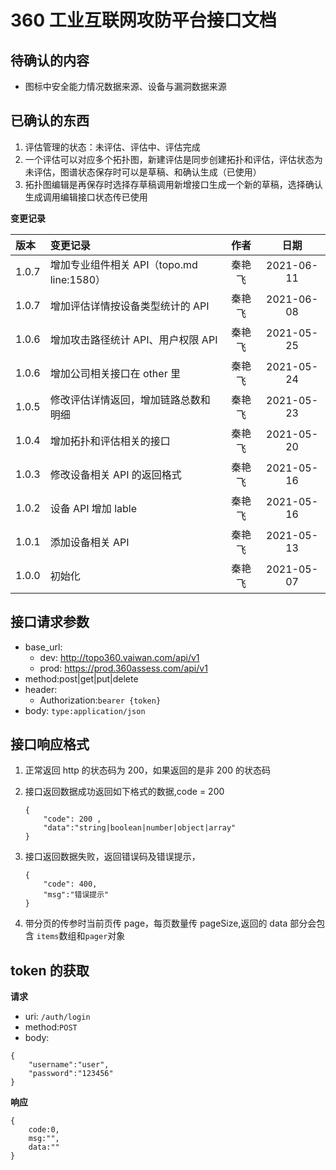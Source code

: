 # 360 工业互联网攻防平台接口文档

## 待确认的内容

- 图标中安全能力情况数据来源、设备与漏洞数据来源

## 已确认的东西

1. 评估管理的状态：未评估、评估中、评估完成
2. 一个评估可以对应多个拓扑图，新建评估是同步创建拓扑和评估，评估状态为未评估，图谱状态保存时可以是草稿、和确认生成（已使用）
3. 拓扑图编辑是再保存时选择存草稿调用新增接口生成一个新的草稿，选择确认生成调用编辑接口状态传已使用

**变更记录**

| 版本  | 变更记录                                  |  作者  |    日期    |
| :---- | :---------------------------------------- | :----: | :--------: |
| 1.0.7 | 增加专业组件相关 API（topo.md line:1580） | 秦艳飞 | 2021-06-11 |
| 1.0.7 | 增加评估详情按设备类型统计的 API          | 秦艳飞 | 2021-06-08 |
| 1.0.6 | 增加攻击路径统计 API、用户权限 API        | 秦艳飞 | 2021-05-25 |
| 1.0.6 | 增加公司相关接口在 other 里               | 秦艳飞 | 2021-05-24 |
| 1.0.5 | 修改评估详情返回，增加链路总数和明细      | 秦艳飞 | 2021-05-23 |
| 1.0.4 | 增加拓扑和评估相关的接口                  | 秦艳飞 | 2021-05-20 |
| 1.0.3 | 修改设备相关 API 的返回格式               | 秦艳飞 | 2021-05-16 |
| 1.0.2 | 设备 API 增加 lable                       | 秦艳飞 | 2021-05-16 |
| 1.0.1 | 添加设备相关 API                          | 秦艳飞 | 2021-05-13 |
| 1.0.0 | 初始化                                    | 秦艳飞 | 2021-05-07 |

## 接口请求参数

- base_url:
  - dev: http://topo360.vaiwan.com/api/v1
  - prod: https://prod.360assess.com/api/v1
- method:post|get|put|delete
- header:
  - Authorization:`bearer {token}`
- body: `type:application/json`

## 接口响应格式

1. 正常返回 http 的状态码为 200，如果返回的是非 200 的状态码
2. 接口返回数据成功返回如下格式的数据,code = 200

   ```
   {
       "code": 200 ,
       "data":"string|boolean|number|object|array"
   }
   ```

3. 接口返回数据失败，返回错误码及错误提示，

   ```
   {
       "code": 400,
       "msg":"错误提示"
   }
   ```

4. 带分页的传参时当前页传 page，每页数量传 pageSize,返回的 data 部分会包含 `items`数组和`pager`对象

## token 的获取

**请求**

- uri: `/auth/login`
- method:`POST`
- body:

```
{
    "username":"user",
    "password":"123456"
}
```

**响应**

```
{
    code:0,
    msg:"",
    data:""
}
```
